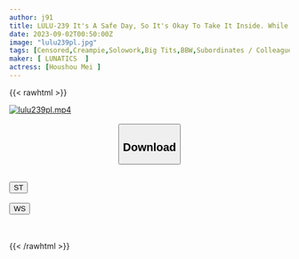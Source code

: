 ```yaml
---
author: j91
title: LULU-239 It's A Safe Day, So It's Okay To Take It Inside. While My Beloved Wife Was Traveling, I Brought A Bristly, Voluptuous, Big-breasted Subordinate To My Home And Made Her Cum So Crazy That Her Unequaled Boss's Big Penis Piston Exposed Her Face, And When I Was On Top Of It, I Hadn't Known It, And I Hadn't Known It Was A Creampie Pregnancy SEX Challenge Was Set Up. Hosho Mei
date: 2023-09-02T00:50:00Z
image: "lulu239pl.jpg"
tags: [Censored,Creampie,Solowork,Big Tits,BBW,Subordinates / Colleagues	 ]
maker: [ LUNATICS  ]
actress: [Houshou Mei ]
---
```



{{< rawhtml >}}

<div class="video" data-videoid="4B9VQp4rgpiKlvl">
    <a href="javascript:;">
        <img src="https://my.j91.asia/posts/lulu239pl/lulu239pl.jpg" width="WIDTH" height="HEIGHT" alt="lulu239pl.mp4" loading="lazy">
    </a>
</div>

<script type="text/javascript" src="https://j91.asia/asset/on-demand-st.js"></script>

<br>
  <link rel="stylesheet" href="https://j91.asia/asset/bs5.css">
  
  <center>
  <button class="btn btn-primary" type="button" data-bs-toggle="collapse" data-bs-target=".multi-collapse" aria-expanded="false" aria-controls="multiCollapseExample1 multiCollapseExample2"><h2>Download</h2></button></center>
</p>
<div class="row">
  <div class="col">
    <div class="collapse multi-collapse" id="multiCollapseExample1">
      <div class="card card-body">
	      	      <br>
<div class="buttons">  
<a href="https://streamtape.to/v/4B9VQp4rgpiKlvl"><button class="btn-hover color-3"><i class="fa fa-download"></i> ST</button></a></div>
    </div>
  </div>
</div>
  <div class="col">
    <div class="collapse multi-collapse" id="multiCollapseExample2">
      <div class="card card-body">
	      <br>
<div class="buttons">
    <a href="https://wolfstream.tv/mrma9obr0qve"><button class="btn-hover color-9"><i class="fa fa-download"></i> WS</button></a></div>
<br><br>
      </div>
    </div>
  </div>
</div>

{{< /rawhtml >}}